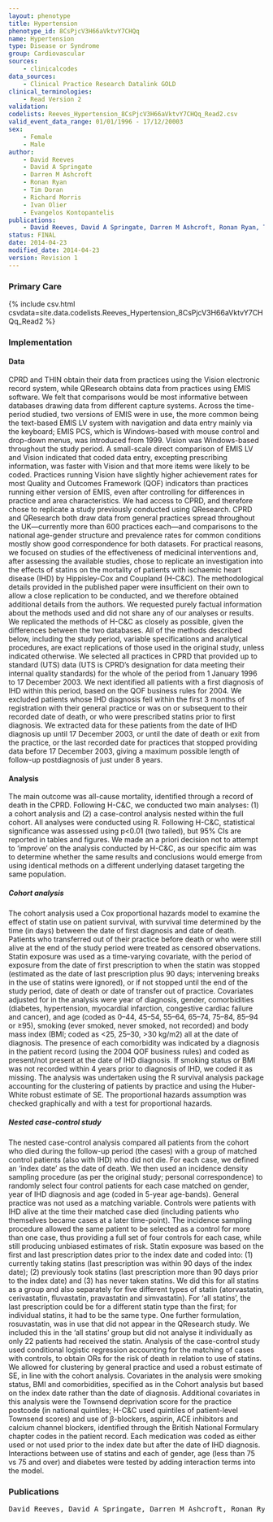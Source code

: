```yaml
---
layout: phenotype
title: Hypertension
phenotype_id: 8CsPjcV3H66aVktvY7CHQq
name: Hypertension
type: Disease or Syndrome
group: Cardiovascular
sources: 
    - clinicalcodes
data_sources:
    - Clinical Practice Research Datalink GOLD
clinical_terminologies:
    - Read Version 2
validation:
codelists: Reeves_Hypertension_8CsPjcV3H66aVktvY7CHQq_Read2.csv
valid_event_data_range: 01/01/1996 - 17/12/20003 
sex:
    - Female
    - Male
author:
    - David Reeves
    - David A Springate
    - Darren M Ashcroft
    - Ronan Ryan
    - Tim Doran
    - Richard Morris
    - Ivan Olier
    - Evangelos Kontopantelis
publications:
    - David Reeves, David A Springate, Darren M Ashcroft, Ronan Ryan, Tim Doran, Richard Morris, Ivan Olier, Evangelos Kontopantelis, Can analyses of electronic patient records be independently and externally validated? The effect of statins on the mortality of patients with ischaemic heart disease: a cohort study with nested case–control analysis. BMJ Open, 4:e004952 2014.
status: FINAL
date: 2014-04-23
modified_date: 2014-04-23
version: Revision 1
---
```


### Primary Care

{% include csv.html csvdata=site.data.codelists.Reeves_Hypertension_8CsPjcV3H66aVktvY7CHQq_Read2 %}

### Implementation

#### Data

CPRD and THIN obtain their data from practices using the Vision electronic record system, while QResearch obtains data from practices using EMIS software. We felt
that comparisons would be most informative between databases drawing data from different capture systems. Across the time-period studied, two versions of EMIS
were in use, the more common being the text-based EMIS LV system with navigation and data entry mainly via the keyboard; EMIS PCS, which is Windows-based
with mouse control and drop-down menus, was introduced from 1999. Vision was Windows-based throughout the study period. A small-scale direct comparison of
EMIS LV and Vision indicated that coded data entry, excepting prescribing information, was faster with Vision and that more items were likely to be coded. Practices
running Vision have slightly higher achievement rates for most Quality and Outcomes Framework (QOF) indicators than practices running either version of EMIS,
even after controlling for differences in practice and area characteristics. We had access to CPRD, and therefore chose to replicate a study previously conducted
using QResearch. CPRD and QResearch both draw data from general practices spread throughout the UK—currently more than 600 practices each—and comparisons
to the national age-gender structure and prevalence rates for common conditions mostly show good correspondence for both datasets. For practical reasons,
we focused on studies of the effectiveness of medicinal interventions and, after assessing the available studies, chose to replicate an investigation into the effects of
statins on the mortality of patients with ischaemic heart disease (IHD) by Hippisley-Cox and Coupland (H-C&C). The methodological details provided in the
published paper were insufficient on their own to allow a close replication to be conducted, and we therefore obtained additional details from the authors. We
requested purely factual information about the methods used and did not share any of our analyses or results. We replicated the methods of H-C&C as closely as possible,
given the differences between the two databases. All of the methods described below, including the study period, variable specifications and analytical procedures,
are exact replications of those used in the original study, unless indicated otherwise. We selected all practices in CPRD that provided up to standard (UTS) data (UTS is
CPRD’s designation for data meeting their internal quality standards) for the whole of the period from 1 January 1996 to 17 December 2003. We next identified
all patients with a first diagnosis of IHD within this period, based on the QOF business rules for 2004. We excluded patients whose IHD diagnosis fell within the
first 3 months of registration with their general practice or was on or subsequent to their recorded date of death, or who were prescribed statins prior to first diagnosis.
We extracted data for these patients from the date of IHD diagnosis up until 17 December 2003, or until the date of death or exit from the practice, or the last
recorded date for practices that stopped providing data before 17 December 2003, giving a maximum possible length of follow-up postdiagnosis of just under 8 years.

#### Analysis
The main outcome was all-cause mortality, identified through a record of death in the CPRD. Following H-C&C, we conducted two main analyses: (1) a cohort
analysis and (2) a case-control analysis nested within the full cohort. All analyses were conducted using R. Following H-C&C, statistical significance was assessed
using p<0.01 (two tailed), but 95% CIs are reported in tables and figures. We made an a priori decision not to attempt to ‘improve’ on the analysis conducted by H-C&C, as our
specific aim was to determine whether the same results and conclusions would emerge from using identical methods on a different underlying dataset targeting the
same population.

##### Cohort analysis
The cohort analysis used a Cox proportional hazards model to examine the effect of statin use on patient survival, with survival time determined by the time (in days)
between the date of first diagnosis and date of death. Patients who transferred out of their practice before death or who were still alive at the end of the study period were
treated as censored observations. Statin exposure was used as a time-varying covariate, with the period of exposure from the date of first prescription to when the statin was
stopped (estimated as the date of last prescription plus 90 days; intervening breaks in the use of statins were ignored), or if not stopped until the end of the study
period, date of death or date of transfer out of practice. Covariates adjusted for in the analysis were year of diagnosis, gender, comorbidities (diabetes, hypertension, myocardial
infarction, congestive cardiac failure and cancer), and age (coded as 0–44, 45–54, 55–64, 65–74, 75–84, 85–94 or ≥95), smoking (ever smoked, never smoked, not
recorded) and body mass index (BMI; coded as <25, 25–30, >30 kg/m2) all at the date of diagnosis. The presence of each comorbidity was indicated by a diagnosis in the
patient record (using the 2004 QOF business rules) and coded as present/not present at the date of IHD diagnosis. If smoking status or BMI was not recorded within 4 years
prior to diagnosis of IHD, we coded it as missing. The analysis was undertaken using the R survival analysis package accounting for the clustering of patients by
practice and using the Huber-White robust estimate of SE. The proportional hazards assumption was checked graphically and with a test for proportional hazards.

##### Nested case-control study
The nested case-control analysis compared all patients from the cohort who died during the follow-up period (the cases) with a group of matched control patients
(also with IHD) who did not die. For each case, we defined an ‘index date’ as the date of death. We then used an incidence density sampling procedure (as per
the original study; personal correspondence) to randomly select four control patients for each case matched on gender, year of IHD diagnosis and age (coded in
5-year age-bands). General practice was not used as a matching variable. Controls were patients with IHD alive at the time their matched case died (including patients
who themselves became cases at a later time-point). The incidence sampling procedure allowed the same patient to be selected as a control for more than one case, thus
providing a full set of four controls for each case, while still producing unbiased estimates of risk. Statin exposure was based on the first and last prescription
dates prior to the index date and coded into: (1) currently taking statins (last prescription was within 90 days of the index date); (2) previously took statins
(last prescription more than 90 days prior to the index date) and (3) has never taken statins. We did this for all statins as a group and also separately for five different
types of statin (atorvastatin, cerivastatin, fluvastatin, pravastatin and simvastatin). For ‘all statins’, the last prescription could be for a different statin type than the
first; for individual statins, it had to be the same type. One further formulation, rosuvastatin, was in use that did not appear in the QResearch study. We included this
in the ‘all statins’ group but did not analyse it individually as only 22 patients had received the statin. Analysis of the case-control study used conditional
logistic regression accounting for the matching of cases with controls, to obtain ORs for the risk of death in relation to use of statins. We allowed for clustering by
general practice and used a robust estimate of SE, in line with the cohort analysis. Covariates in the analysis were smoking status, BMI and comorbidities, specified
as in the Cohort analysis but based on the index date rather than the date of diagnosis. Additional covariates in this analysis were the Townsend deprivation score for
the practice postcode (in national quintiles; H-C&C used quintiles of patient-level Townsend scores) and use of β-blockers, aspirin, ACE inhibitors and calcium
channel blockers, identified through the British National Formulary chapter codes in the patient record. Each medication was coded as either used or
not used prior to the index date but after the date of IHD diagnosis. Interactions between use of statins and each of gender, age (less than 75 vs 75 and over) and
diabetes were tested by adding interaction terms into the model.

### Publications

<pre>
David Reeves, David A Springate, Darren M Ashcroft, Ronan Ryan, Tim Doran, Richard Morris, Ivan Olier, Evangelos Kontopantelis, Can analyses of electronic patient records be independently and externally validated? The effect of statins on the mortality of patients with ischaemic heart disease: a cohort study with nested case–control analysis. BMJ Open, 4:e004952 2014.
</pre>
